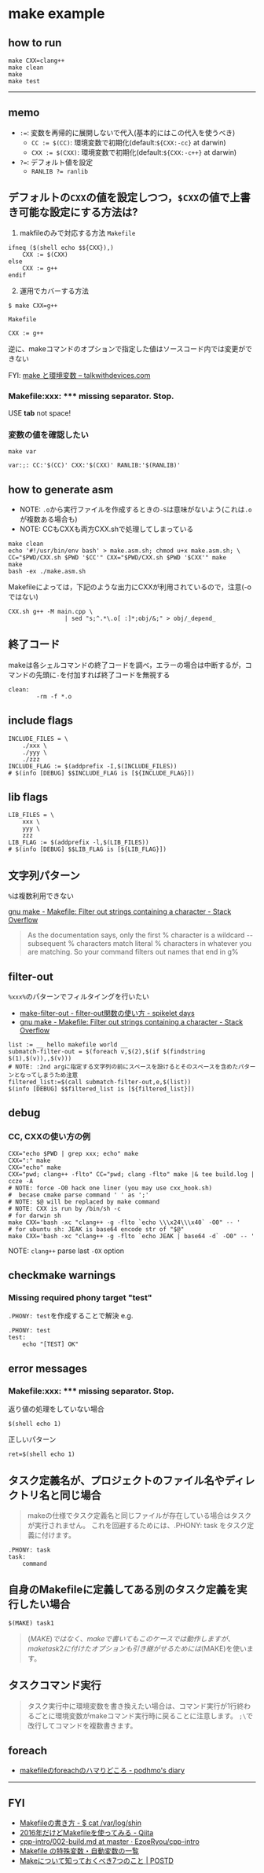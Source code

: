 # make example

## how to run
```
make CXX=clang++
make clean
make
make test
```

----

## memo
* `:=`: 変数を再帰的に展開しないで代入(基本的にはこの代入を使うべき)
  * `CC := $(CC)`: 環境変数で初期化(default:`${CXX:-cc}` at darwin)
  * `CXX := $(CXX)`: 環境変数で初期化(default:`${CXX:-c++}` at darwin)
* `?=`: デフォルト値を設定
  * `RANLIB ?= ranlib`

## デフォルトの`CXX`の値を設定しつつ，`$CXX`の値で上書き可能な設定にする方法は?
1. makfileのみで対応する方法
`Makefile`
```
ifneq ($(shell echo $${CXX}),)
	CXX := $(CXX)
else
	CXX := g++
endif
```

2. 運用でカバーする方法
```
$ make CXX=g++
```

`Makefile`
```
CXX := g++
```
逆に、makeコマンドのオプションで指定した値はソースコード内では変更ができない

FYI: [make と環境変数 – talkwithdevices\.com]( https://www.talkwithdevices.com/archives/49 )

### Makefile:xxx: *** missing separator.  Stop.
USE __tab__ not space!

### 変数の値を確認したい
`make var`
```
var:;: CC:'$(CC)' CXX:'$(CXX)' RANLIB:'$(RANLIB)'
```

## how to generate asm
* NOTE: `.o`から実行ファイルを作成するときの`-S`は意味がないよう(これは`.o`が複数ある場合も)
* NOTE: CCもCXXも両方CXX.shで処理してしまっている
```
make clean
echo '#!/usr/bin/env bash' > make.asm.sh; chmod u+x make.asm.sh; \
CC="$PWD/CXX.sh $PWD '$CC'" CXX="$PWD/CXX.sh $PWD '$CXX'" make
make
bash -ex ./make.asm.sh
```

Makefileによっては，下記のような出力にCXXが利用されているので，注意(-oではない)
```
CXX.sh g++ -M main.cpp \
                | sed "s;^.*\.o[ :]*;obj/&;" > obj/_depend_
```

## 終了コード
makeは各シェルコマンドの終了コードを調べ，エラーの場合は中断するが，コマンドの先頭に`-`を付加すれば終了コードを無視する
```
clean:
        -rm -f *.o
```

## include flags
```
INCLUDE_FILES = \
	./xxx \
	./yyy \
	./zzz
INCLUDE_FLAG := $(addprefix -I,$(INCLUDE_FILES))
# $(info [DEBUG] $$INCLUDE_FLAG is [${INCLUDE_FLAG}])
```

## lib flags
```
LIB_FILES = \
	xxx \
	yyy \
	zzz
LIB_FLAG := $(addprefix -l,$(LIB_FILES))
# $(info [DEBUG] $$LIB_FLAG is [${LIB_FLAG}])
```

## 文字列パターン
`%`は複数利用できない

[gnu make \- Makefile: Filter out strings containing a character \- Stack Overflow]( https://stackoverflow.com/questions/6145041/makefile-filter-out-strings-containing-a-character )
> As the documentation says, only the first % character is a wildcard -- subsequent % characters match literal % characters in whatever you are matching. So your command filters out names that end in g%

## filter-out
`%xxx%`のパターンでフィルタイングを行いたい

* [make\-filter\-out \- filter\-out関数の使い方 \- spikelet days]( https://taiyo.hatenadiary.org/entry/20080402/p1 )
* [gnu make \- Makefile: Filter out strings containing a character \- Stack Overflow]( https://stackoverflow.com/questions/6145041/makefile-filter-out-strings-containing-a-character )

```
list := __ hello makefile world __
submatch-filter-out = $(foreach v,$(2),$(if $(findstring $(1),$(v)),,$(v)))
# NOTE: :2nd argに指定する文字列の前にスペースを設けるとそのスペースを含めたパターンとなってしまうため注意
filtered_list:=$(call submatch-filter-out,e,$(list))
$(info [DEBUG] $$filtered_list is [${filtered_list}])
```

## debug
### CC, CXXの使い方の例
```
CXX="echo $PWD | grep xxx; echo" make
CXX=":" make
CXX="echo" make
CXX="pwd; clang++ -flto" CC="pwd; clang -flto" make |& tee build.log | ccze -A
# NOTE: force -O0 hack one liner (you may use cxx_hook.sh)
#  becase cmake parse command ' ' as ';'
# NOTE: $@ will be replaced by make command
# NOTE: CXX is run by /bin/sh -c
# for darwin sh
make CXX='bash -xc "clang++ -g -flto `echo \\\x24\\\x40` -O0" -- '
# for ubuntu sh: JEAK is base64 encode str of "$@"
make CXX='bash -xc "clang++ -g -flto `echo JEAK | base64 -d` -O0" -- '
```

NOTE: `clang++` parse last `-OX` option

## checkmake warnings
### Missing required phony target "test"
`.PHONY: test`を作成することで解決
e.g.
```
.PHONY: test
test:
	echo "[TEST] OK"
```

## error messages
### Makefile:xxx: *** missing separator.  Stop.
返り値の処理をしていない場合
```
$(shell echo 1)
```
正しいパターン
```
ret=$(shell echo 1)
```

## タスク定義名が、プロジェクトのファイル名やディレクトリ名と同じ場合

> makeの仕様でタスク定義名と同じファイルが存在している場合はタスクが実行されません。
> これを回避するためには、.PHONY: task をタスク定義に付けます。

```
.PHONY: task
task:
	command
```

## 自身のMakefileに定義してある別のタスク定義を実行したい場合

```
$(MAKE) task1
```

> $(MAKE) ではなく、 make で書いてもこのケースでは動作しますが、
> make task2 に付けたオプションも引き継がせるためには$(MAKE)を使います。

## タスクコマンド実行
> タスク実行中に環境変数を書き換えたい場合は、コマンド実行が1行終わるごとに環境変数がmakeコマンド実行時に戻ることに注意します。
> `;\`で改行してコマンドを複数書きます。

## foreach
* [makefileのforeachのハマりどころ \- podhmo's diary]( https://pod.hatenablog.com/entry/2018/05/10/194204 )

----

## FYI
* [Makefileの書き方 \- $ cat /var/log/shin]( http://shin.hateblo.jp/entry/2012/05/26/231036#fn1 )
* [2016年だけどMakefileを使ってみる \- Qiita]( https://qiita.com/petitviolet/items/a1da23221968ee86193b )
* [cpp\-intro/002\-build\.md at master · EzoeRyou/cpp\-intro]( https://github.com/EzoeRyou/cpp-intro/blob/master/002-build.md#make-%E3%83%93%E3%83%AB%E3%83%89%E3%82%B7%E3%82%B9%E3%83%86%E3%83%A0 )
* [Makefile の特殊変数・自動変数の一覧]( https://tex2e.github.io/blog/makefile/automatic-variables )
* [Makeについて知っておくべき7つのこと \| POSTD]( https://postd.cc/7-things-you-should-know-about-make/ )
